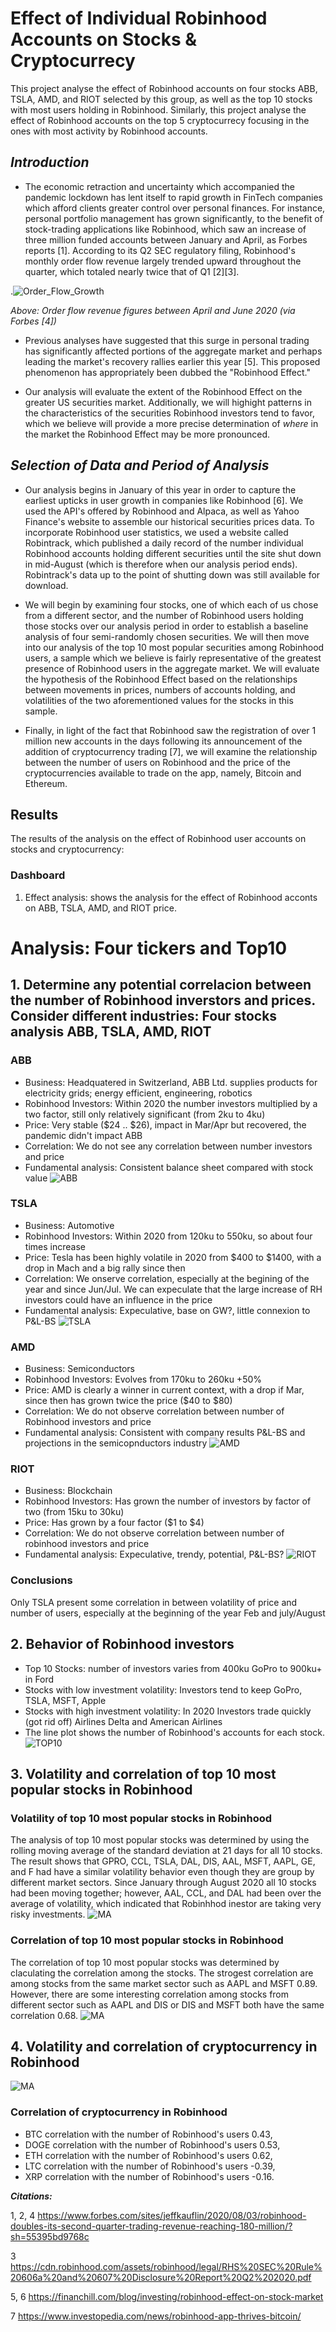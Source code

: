 # Effect of Individual Robinhood Accounts on Stocks & Cryptocurrecy
This project analyse the effect of Robinhood accounts on four stocks ABB, TSLA, AMD, and RIOT selected by this group, as well as the top 10 stocks with most users holding in Robinhood. Similarly, this project analyse the effect of Robinhood accounts on the top 5 cryptocurrecy focusing in the ones with most activity by Robinhood accounts.

## _Introduction_
- The economic retraction and uncertainty which accompanied the pandemic lockdown has lent itself to rapid growth in FinTech companies which afford clients greater control over personal finances. For instance, personal portfolio management has grown significantly, to the benefit of stock-trading applications like Robinhood, which saw an increase of three million funded accounts between January and April, as Forbes reports [1]. According to its Q2 SEC regulatory filing, Robinhood's monthly order flow revenue largely trended upward throughout the quarter, which totaled nearly twice that of Q1 [2][3].

.![Order_Flow_Growth](./Images/960x0.png)

_Above: Order flow revenue figures between April and June 2020 (via Forbes [4])_

- Previous analyses have suggested that this surge in personal trading has significantly affected portions of the aggregate market and perhaps leading the market's recovery rallies earlier this year [5]. This proposed phenomenon has appropriately been dubbed the "Robinhood Effect."

- Our analysis will evaluate the extent of the Robinhood Effect on the greater US securities market. Additionally, we will highight patterns in the characteristics of the securities Robinhood investors tend to favor, which we believe  will provide a more precise determination of _where_ in the market the Robinhood Effect may be more pronounced.

## _Selection of Data and Period of Analysis_
 - Our analysis begins in January of this year in order to capture the earliest upticks in user growth in companies like Robinhood [6]. We used the API's offered by Robinhood and Alpaca, as well as Yahoo Finance's website to assemble our historical securities prices data. To incorporate Robinhood user statistics, we used a website called Robintrack, which published a daily record of the number individual Robinhood accounts holding different securities until the site shut down in mid-August (which is therefore when our analysis period ends). Robintrack's data up to the point of shutting down was still available for download.

- We will begin by examining four stocks, one of which each of us chose from a different sector, and the number of Robinhood users holding those stocks over our analysis period in order to establish a baseline analysis of four semi-randomly chosen securities. We will then move into our analysis of the top 10 most popular securities among Robinhood users, a sample which we believe is fairly representative of the greatest presence of Robinhood users in the aggregate market. We will evaluate the hypothesis of the Robinhood Effect based on the relationships between movements in prices, numbers of accounts holding, and volatilities of the two aforementioned values for the stocks in this sample.
    
- Finally, in light of the fact that Robinhood saw the registration of over 1 million new accounts in the days following its announcement of the addition of cryptocurrency trading [7], we will examine the relationship between the number of users on Robinhood and the price of the cryptocurrencies available to trade on the app, namely, Bitcoin and Ethereum.


## Results
The results of the analysis on the effect of Robinhood user accounts on stocks and cryptocurrency:

### Dashboard
1) Effect analysis: shows the analysis for the effect of Robinhood acconts on ABB, TSLA, AMD, and RIOT price. 

# Analysis: Four tickers and Top10 

## 1. Determine any potential correlacion between the number of Robinhood inverstors and prices. Consider different industries: Four stocks analysis ABB, TSLA, AMD, RIOT  

### ABB 
* Business: Headquatered in Switzerland, ABB Ltd. supplies products for electricity grids; energy efficient, engineering, robotics 
* Robinhood Investors: Within 2020 the number investors multiplied by a two factor, still only relatively significant (from 2ku to 4ku)
* Price: Very stable ($24 .. $26), impact in Mar/Apr but recovered, the pandemic didn't impact ABB
* Correlation: We do not see any correlation between number investors and price
* Fundamental analysis: Consistent balance sheet compared with stock value 
![ABB](./Images/abb_plot.png)

### TSLA 
* Business: Automotive 
* Robinhood Investors: Within 2020 from 120ku to 550ku, so about four times increase  
* Price: Tesla has been highly volatile in 2020 from $400 to $1400, with a drop in Mach and a big rally since then
* Correlation: We onserve correlation, especially at the begining of the year and since Jun/Jul. We can expeculate that the large increase of RH investors could have an influence in the price 
* Fundamental analysis: Expeculative,  base on GW?, little connexion to P&L-BS
![TSLA](./Images/tsla_plot.png)

### AMD 
* Business: Semiconductors 
* Robinhood Investors: Evolves from 170ku to 260ku +50% 
* Price: AMD is clearly a winner in current context, with a drop if Mar, since then has grown twice the price  ($40 to $80)
* Correlation: We do not observe correlation between number of Robinhood investors and price
* Fundamental analysis: Consistent with company results P&L-BS and projections in the semicopnductors industry
![AMD](./Images/amd_plot.png)

### RIOT 
* Business: Blockchain 
* Robinhood Investors: Has grown the number of investors by factor of two  (from 15ku to 30ku) 
* Price: Has grown by a four factor ($1 to $4)
* Correlation: We do not observe correlation between number of robinhood investors and price
* Fundamental analysis: Expeculative, trendy, potential, P&L-BS?
![RIOT](./Images/riot_plot.png)

### Conclusions  
Only TSLA present some correlation in between volatility of price and number of users, especially at the beginning of the year Feb and july/August

## 2. Behavior of Robinhood investors 
* Top 10 Stocks: number of investors varies from 400ku GoPro to 900ku+ in Ford 
* Stocks with low investment volatility: Investors tend to keep GoPro, TSLA, MSFT, Apple
* Stocks with high investment volatility: In 2020 Investors trade quickly (got rid off) Airlines Delta and American Airlines 
* The line plot shows the number of Robinhood's accounts for each stock. 
![TOP10](./Images/top10_plot.png)

## 3. Volatility and correlation of top 10 most popular stocks in Robinhood

### Volatility of top 10 most popular stocks in Robinhood
The analysis of top 10 most popular stocks was determined by using the rolling moving average of the standard deviation at 21 days for all 10 stocks. The result shows that GPRO, CCL, TSLA, DAL, DIS, AAL, MSFT, AAPL, GE, and F had have a similar volatility behavior even though they are group by different market sectors. Since January through August 2020 all 10 stocks had been moving together; however, AAL, CCL, and DAL had been over the average of volatility, which indicated that Robinhhod inestor are taking very risky investments.
![MA](./Images/ma_stocks_plot.png)

### Correlation of top 10 most popular stocks in Robinhood
The correlation of top 10 most popular stocks was determined by claculating the correlation among the stocks. The strogest correlation are among stocks from the same market sector such as AAPL and MSFT 0.89. However, there are some interesting correlation among stocks from different sector such as AAPL and DIS or DIS and MSFT both have the same correlation 0.68.
![MA](./Images/corr_stocks.png)

## 4. Volatility and correlation of cryptocurrency in Robinhood
                                                  
![MA](./Images/ma_crypto_plot.png)


### Correlation of cryptocurrency in Robinhood
* BTC correlation with the number of Robinhood's users 0.43,
* DOGE correlation with the number of Robinhood's users 0.53,
* ETH correlation with the number of Robinhood's users 0.62,
* LTC correlation with the number of Robinhood's users -0.39,
* XRP correlation with the number of Robinhood's users -0.16.

_**Citations:**_
   

1, 2, 4 https://www.forbes.com/sites/jeffkauflin/2020/08/03/robinhood-doubles-its-second-quarter-trading-revenue-reaching-180-million/?sh=55395bd9768c

3 https://cdn.robinhood.com/assets/robinhood/legal/RHS%20SEC%20Rule%20606a%20and%20607%20Disclosure%20Report%20Q2%202020.pdf

5, 6 https://financhill.com/blog/investing/robinhood-effect-on-stock-market

7 https://www.investopedia.com/news/robinhood-app-thrives-bitcoin/
